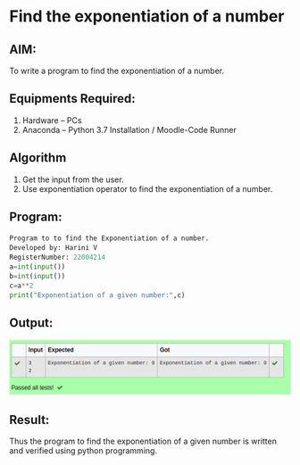 # Find the exponentiation of a number

## AIM:
To write a program to find the exponentiation of a number.

## Equipments Required:
1. Hardware – PCs
2. Anaconda – Python 3.7 Installation / Moodle-Code Runner

## Algorithm
1. Get the input from the user.
2. Use exponentiation operator to find the exponentiation of a number.

## Program:
```python
Program to to find the Exponentiation of a number.
Developed by: Harini V
RegisterNumber: 22004214
a=int(input())
b=int(input())
c=a**2
print("Exponentiation of a given number:",c)
```


## Output:
![OUTPUT](./output.png)


## Result:
Thus the program to find the exponentiation of a given number is written and verified using python programming.
